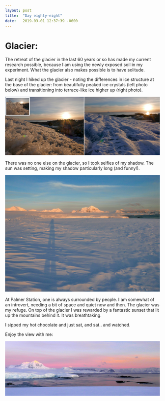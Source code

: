 ```yaml
---
layout: post
title:  "Day eighty-eight"
date:   2019-03-01 12:37:39 -0600
---
```

# Glacier:   
The retreat of the glacier in the last 60 years or so has made my current research possible, because I am using the newly exposed soil in my experiment. What the glacier also makes possible is to have solitude. 

Last night I hiked up the glacier - noting the differences in ice structure at the base of the glacier: from beautifully peaked ice crystals (left photo below) and transitioning into terrace-like ice higher up (right photo). 

![Base of glacier](/assets/blog_photos/190301/Glacier_Feb28.jpg)

There was no one else on the glacier, so I took selfies of my shadow. The sun was setting, making my shadow particularly long (and funny!). 

![Shadow on glacier](/assets/blog_photos/190301/shadow.jpg)

At Palmer Station, one is always surrounded by people. I am somewhat of an introvert, needing a bit of space and quiet now and then. The glacier was my refuge. On top of the glacier I was rewarded by a fantastic sunset that lit up the mountains behind it. It was breathtaking. 

I sipped my hot chocolate and just sat, and sat.. and watched. 

Enjoy the view with me:

![Glacier scenery](/assets/blog_photos/190301/ViewAtop.jpg)




